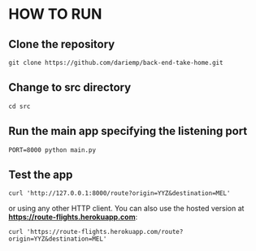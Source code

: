 # HOW TO RUN

## Clone the repository

`git clone https://github.com/dariemp/back-end-take-home.git`

## Change to src directory

`cd src`

## Run the main app specifying the listening port

`PORT=8000 python main.py`

## Test the app

`curl 'http://127.0.0.1:8000/route?origin=YYZ&destination=MEL'`

or using any other HTTP client. You can also use the hosted version at **https://route-flights.herokuapp.com**:

`curl 'https://route-flights.herokuapp.com/route?origin=YYZ&destination=MEL'`
